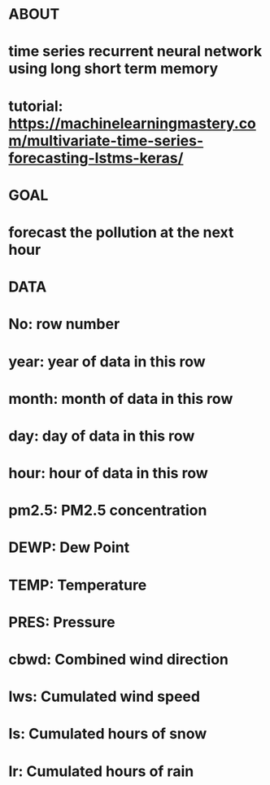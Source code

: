 # ABOUT
# time series recurrent neural network using long short term memory
# tutorial: https://machinelearningmastery.com/multivariate-time-series-forecasting-lstms-keras/

# GOAL
# forecast the pollution at the next hour

# DATA

# No: row number
# year: year of data in this row
# month: month of data in this row
# day: day of data in this row
# hour: hour of data in this row
# pm2.5: PM2.5 concentration
# DEWP: Dew Point
# TEMP: Temperature
# PRES: Pressure
# cbwd: Combined wind direction
# Iws: Cumulated wind speed
# Is: Cumulated hours of snow
# Ir: Cumulated hours of rain